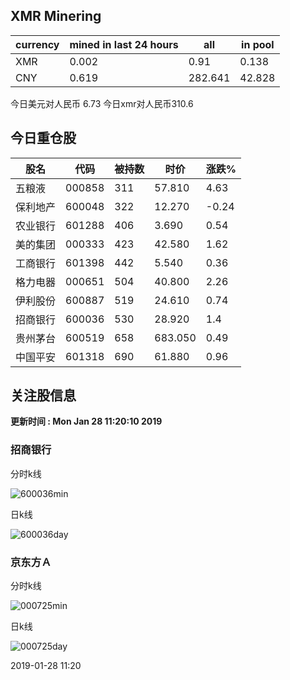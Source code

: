 ## XMR Minering

|currency|mined in last 24 hours|all|in pool|
|---|---|---|---|
|XMR|0.002|0.91|0.138|
|CNY|0.619|282.641|42.828|

今日美元对人民币 6.73	今日xmr对人民币310.6


## 今日重仓股 

|股名|代码|被持数|时价|涨跌%|
|---|---|---|---|---|
|五粮液|000858|311|57.810|4.63|
|保利地产|600048|322|12.270|-0.24|
|农业银行|601288|406|3.690|0.54|
|美的集团|000333|423|42.580|1.62|
|工商银行|601398|442|5.540|0.36|
|格力电器|000651|504|40.800|2.26|
|伊利股份|600887|519|24.610|0.74|
|招商银行|600036|530|28.920|1.4|
|贵州茅台|600519|658|683.050|0.49|
|中国平安|601318|690|61.880|0.96|

## 关注股信息
**更新时间 : Mon Jan 28 11:20:10 2019**
### 招商银行 
分时k线

![600036min](http://image.sinajs.cn/newchart/min/n/sh600036.gif)

日k线

![600036day](http://image.sinajs.cn/newchart/daily/n/sh600036.gif)

### 京东方Ａ 
分时k线

![000725min](http://image.sinajs.cn/newchart/min/n/sz000725.gif)

日k线

![000725day](http://image.sinajs.cn/newchart/daily/n/sz000725.gif)

2019-01-28 11:20
